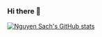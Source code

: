 ### Hi there 👋

[![Nguyen Sach's GitHub stats](https://github-readme-stats.vercel.app/api?username=nguyensach)](https://github.com/anuraghazra/github-readme-stats)


